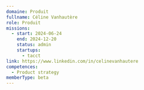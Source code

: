 ```yaml
---
domaine: Produit
fullname: Céline Vanhautère
role: Produit
missions:
  - start: 2024-06-24
    end: 2024-12-20
    status: admin
    startups:
      - tacct
link: https://www.linkedin.com/in/celinevanhautere
competences:
  - Product strategy
memberType: beta
---
```

